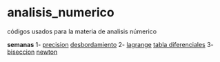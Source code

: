 # analisis_numerico
 códigos usados para la materia de analisis númerico 

__semanas__
1- [precision](https://github.com/DefFoxPy/analisis_numerico/blob/main/precision.cpp) [desbordamiento](https://github.com/DefFoxPy/analisis_numerico/blob/main/desbordamiento.cpp)
2- [lagrange](https://github.com/DefFoxPy/analisis_numerico/blob/main/lagrange.cpp) [tabla diferenciales](https://github.com/DefFoxPy/analisis_numerico/blob/main/tabla_diferencias.cpp) 
3- [biseccion](https://github.com/DefFoxPy/analisis_numerico/blob/main/programa3_1.cpp) [newton](https://github.com/DefFoxPy/analisis_numerico/blob/main/programa3_5.cpp)
